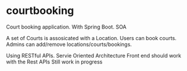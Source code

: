 # courtbooking
Court booking application. With Spring Boot. SOA

A set of Courts is assosicated with a Location.
Users can book courts.
Admins can add/remove locations/courts/bookings.

Using RESTful APIs. Servie Oriented Architecture
Front end should work with the Rest APIs
Still work in progress



